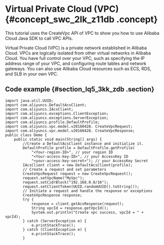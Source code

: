 # Virtual Private Cloud \(VPC\) {#concept_swc_2lk_z11db .concept}

This tutorial uses the CreateVpc API of VPC to show you how to use Alibaba Cloud Java SDK to call VPC APIs.

Virtual Private Cloud \(VPC\) is a private network established in Alibaba Cloud. VPCs are logically isolated from other virtual networks in Alibaba Cloud. You have full control over your VPC, such as specifying the IP address range of your VPC, and configuring route tables and network gateways. You can also use Alibaba Cloud resources such as ECS, RDS, and SLB in your own VPC.

## Code example {#section_lq5_3kk_zdb .section}

```
import java.util.UUID;
import com.aliyuncs.DefaultAcsClient;
import com.aliyuncs.IAcsClient;
import com.aliyuncs.exceptions.ClientException;
import com.aliyuncs.exceptions.ServerException;
import com.aliyuncs.profile.DefaultProfile;
import com.aliyuncs.vpc.model.v20160428. CreateVpcRequest;
import com.aliyuncs.vpc.model.v20160428. CreateVpcResponse;
public class Demo {
    public static void main(String[] args) {
        //Create a DefaultAcsClient instance and initialize it.
        DefaultProfile profile = DefaultProfile.getProfile(
            "<Your-region-ID>", // your region ID
            "<Your-access-key-ID>", // your AccessKey ID
            "<your-access-key-secret>"); // your AccessKey Secret
        IAcsClient client = new DefaultAcsClient(profile);
        // Create a request and set parameters
        CreateVpcRequest request = new CreateVpcRequest();
        request.setVpcName("MyVpc");
        request.setCidrBlock("192.168.0.0/16");
        request.setClientToken(UUID.randomUUID().toString());
        // Initiate a request and handle the response or exceptions
        CreateVpcResponse response;
        try {
            response = client.getAcsResponse(request);
            String vpcId = response.getVpcId();
            System.out.println("Create vpc success, vpcId = " + vpcId);
        } catch (ServerException e) {
            e.printStackTrace();
        } catch (ClientException e) {
            e.printStackTrace();
        }
    

```

